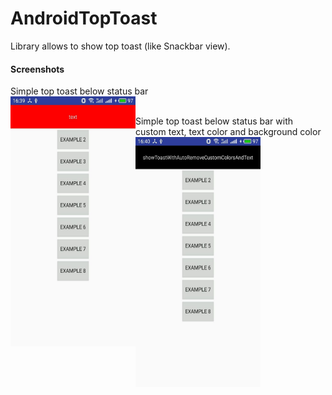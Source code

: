 # AndroidTopToast
Library allows to show top toast (like Snackbar view).

#### Screenshots

Simple top toast below status bar<br>
<img align="left" width="200" height="400" src="https://github.com/TooLazyy/AndroidTopToast/blob/master/screenshots/toast6.jpg">
<br>

Simple top toast below status bar with custom text, text color and background color
<img align="left" width="200" height="400" src="https://github.com/TooLazyy/AndroidTopToast/blob/master/screenshots/toast5.jpg">
<br>
